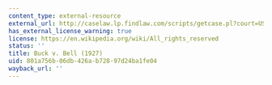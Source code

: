 ```yaml
---
content_type: external-resource
external_url: http://caselaw.lp.findlaw.com/scripts/getcase.pl?court=US&vol=274&invol=200
has_external_license_warning: true
license: https://en.wikipedia.org/wiki/All_rights_reserved
status: ''
title: Buck v. Bell (1927)
uid: 801a756b-06db-426a-b728-97d24ba1fe04
wayback_url: ''
---
```

